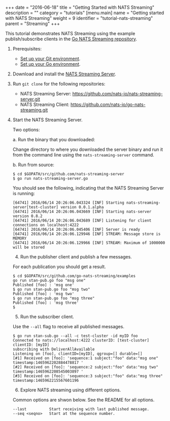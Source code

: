 +++
date = "2016-06-18"
title = "Getting Started with NATS Streaming"
description = ""
category = "tutorials"
[menu.main]
  name = "Getting started with NATS Streaming"
  weight = 9
  identifier = "tutorial-nats-streaming"
  parent = "Streaming"
+++

This tutorial demonstrates NATS Streaming using the example publish/subscribe clients in the [Go NATS Streaming repository](https://github.com/nats-io/go-nats-streaming.git). 

1. Prerequisites: 

	- [Set up your Git environment](https://help.github.com/articles/set-up-git/).
	- [Set up your Go environment](https://golang.org/doc/install).

2. Download and install the [NATS Streaming Server](https://github.com/nats-io/stan-server-preview/releases).

3. Run `git clone` for the following repositories:

	- NATS Streaming Server: https://github.com/nats-io/nats-streaming-server.git
	- NATS Streaming Client: https://github.com/nats-io/go-nats-streaming.git

3. Start the NATS Streaming Server.

	Two options:

	a. Run the binary that you downloaded:

	Change directory to where you downloaded the server binary and run it from the command line using the `nats-streaming-server` command.

	b. Run from source:

	```
	$ cd $GOPATH/src/github.com/nats-streaming-server
	$ go run nats-streaming-server.go
	```

	You should see the following, indicating that the NATS Streaming Server is running:

	```
	[64741] 2016/06/14 20:26:06.043324 [INF] Starting nats-streaming-server[test-cluster] version 0.0.1.alpha
	[64741] 2016/06/14 20:26:06.043669 [INF] Starting nats-server version 0.8.2
	[64741] 2016/06/14 20:26:06.043689 [INF] Listening for client connections on localhost:4222
	[64741] 2016/06/14 20:26:06.045406 [INF] Server is ready
	[64741] 2016/06/14 20:26:06.129946 [INF] STREAM: Message store is MEMORY
	[64741] 2016/06/14 20:26:06.129966 [INF] STREAM: Maximum of 1000000 will be stored
	```

	4. Run the publisher client and publish a few messages.

	For each publication you should get a result.

	```
	$ cd $GOPATH/src/github.com/go-nats-streaming/examples
	go run stan-pub.go foo "msg one"
	Published [foo] : 'msg one'
	$ go run stan-pub.go foo "msg two"
	Published [foo] : 'msg two'
	$ go run stan-pub.go foo "msg three"
	Published [foo] : 'msg three'
	$ 
	```

	5. Run the subscriber client.

	Use the `--all` flag to receive all published messages.

	```
	$ go run stan-sub.go --all -c test-cluster -id myID foo
	Connected to nats://localhost:4222 clusterID: [test-cluster] clientID: [myID]
	subscribing with DeliverAllAvailable
	Listening on [foo], clientID=[myID], qgroup=[] durable=[]
	[#1] Received on [foo]: 'sequence:1 subject:"foo" data:"msg one" timestamp:1465962202884478817 '
	[#2] Received on [foo]: 'sequence:2 subject:"foo" data:"msg two" timestamp:1465962208545003897 '
	[#3] Received on [foo]: 'sequence:3 subject:"foo" data:"msg three" timestamp:1465962215567601196
	```

	6. Explore NATS streaming using different options.

	Common options are shwon below. See the README for all options.

	```
	--last          Start receiving with last published message.
	--seq <seqno> 	Start at the sequence number.
	```
